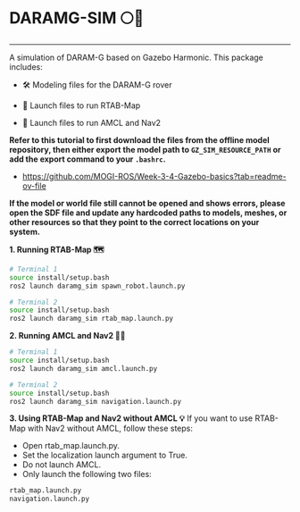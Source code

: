 # DARAMG-SIM 🌕🤖
---
A simulation of DARAM-G based on Gazebo Harmonic.
This package includes:

- 🛠️ Modeling files for the DARAM-G rover

- 🚀 Launch files to run RTAB-Map

- 🧭 Launch files to run AMCL and Nav2

**Refer to this tutorial to first download the files from the offline model repository, then either export the model path to ```GZ_SIM_RESOURCE_PATH``` or add the export command to your ```.bashrc```.**

- https://github.com/MOGI-ROS/Week-3-4-Gazebo-basics?tab=readme-ov-file

**If the model or world file still cannot be opened and shows errors, please open the SDF file and update any hardcoded paths to models, meshes, or other resources so that they point to the correct locations on your system.**

**1. Running RTAB-Map 🗺️**
```bash
# Terminal 1
source install/setup.bash
ros2 launch daramg_sim spawn_robot.launch.py

# Terminal 2
source install/setup.bash
ros2 launch daramg_sim rtab_map.launch.py
```

**2. Running AMCL and Nav2 🧭🤖**
```bash
# Terminal 1
source install/setup.bash
ros2 launch daramg_sim amcl.launch.py

# Terminal 2
source install/setup.bash
ros2 launch daramg_sim navigation.launch.py
```

**3. Using RTAB-Map and Nav2 without AMCL 💡**
If you want to use RTAB-Map with Nav2 without AMCL, follow these steps:

- Open rtab_map.launch.py.
- Set the localization launch argument to True.
- Do not launch AMCL.
- Only launch the following two files:
```bash
rtab_map.launch.py
navigation.launch.py
```


